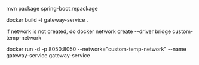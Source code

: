 mvn package spring-boot:repackage

docker build -t gateway-service .

if network is not created, do docker network create --driver bridge custom-temp-network

docker run -d -p 8050:8050 --network="custom-temp-network" --name gateway-service gateway-service 

